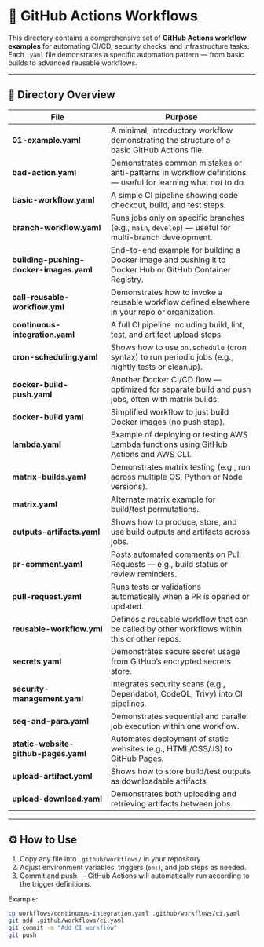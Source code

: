 # 🧩 GitHub Actions Workflows

This directory contains a comprehensive set of **GitHub Actions workflow examples** for automating CI/CD, security checks, and infrastructure tasks.  
Each `.yaml` file demonstrates a specific automation pattern — from basic builds to advanced reusable workflows.

---

## 📁 Directory Overview

| File | Purpose |
|------|----------|
| **01-example.yaml** | A minimal, introductory workflow demonstrating the structure of a basic GitHub Actions file. |
| **bad-action.yaml** | Demonstrates common mistakes or anti-patterns in workflow definitions — useful for learning what *not* to do. |
| **basic-workflow.yaml** | A simple CI pipeline showing code checkout, build, and test steps. |
| **branch-workflow.yaml** | Runs jobs only on specific branches (e.g., `main`, `develop`) — useful for multi-branch development. |
| **building-pushing-docker-images.yaml** | End-to-end example for building a Docker image and pushing it to Docker Hub or GitHub Container Registry. |
| **call-reusable-workflow.yml** | Demonstrates how to invoke a reusable workflow defined elsewhere in your repo or organization. |
| **continuous-integration.yaml** | A full CI pipeline including build, lint, test, and artifact upload steps. |
| **cron-scheduling.yaml** | Shows how to use `on.schedule` (cron syntax) to run periodic jobs (e.g., nightly tests or cleanup). |
| **docker-build-push.yaml** | Another Docker CI/CD flow — optimized for separate build and push jobs, often with matrix builds. |
| **docker-build.yaml** | Simplified workflow to just build Docker images (no push step). |
| **lambda.yaml** | Example of deploying or testing AWS Lambda functions using GitHub Actions and AWS CLI. |
| **matrix-builds.yaml** | Demonstrates matrix testing (e.g., run across multiple OS, Python or Node versions). |
| **matrix.yaml** | Alternate matrix example for build/test permutations. |
| **outputs-artifacts.yaml** | Shows how to produce, store, and use build outputs and artifacts across jobs. |
| **pr-comment.yaml** | Posts automated comments on Pull Requests — e.g., build status or review reminders. |
| **pull-request.yaml** | Runs tests or validations automatically when a PR is opened or updated. |
| **reusable-workflow.yml** | Defines a reusable workflow that can be called by other workflows within this or other repos. |
| **secrets.yaml** | Demonstrates secure secret usage from GitHub’s encrypted secrets store. |
| **security-management.yaml** | Integrates security scans (e.g., Dependabot, CodeQL, Trivy) into CI pipelines. |
| **seq-and-para.yaml** | Demonstrates sequential and parallel job execution within one workflow. |
| **static-website-github-pages.yaml** | Automates deployment of static websites (e.g., HTML/CSS/JS) to GitHub Pages. |
| **upload-artifact.yaml** | Shows how to store build/test outputs as downloadable artifacts. |
| **upload-download.yaml** | Demonstrates both uploading and retrieving artifacts between jobs. |

---

## ⚙️ How to Use

1. Copy any file into `.github/workflows/` in your repository.
2. Adjust environment variables, triggers (`on:`), and job steps as needed.
3. Commit and push — GitHub Actions will automatically run according to the trigger definitions.

Example:
```bash
cp workflows/continuous-integration.yaml .github/workflows/ci.yaml
git add .github/workflows/ci.yaml
git commit -m "Add CI workflow"
git push
